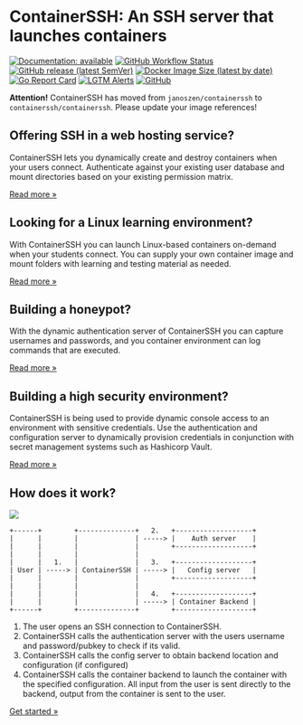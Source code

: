 # ContainerSSH: An SSH server that launches containers

[![Documentation: available](https://img.shields.io/badge/documentation-available-green?style=for-the-badge)](https://containerssh.github.io/)
[![GitHub Workflow Status](https://img.shields.io/github/workflow/status/containerssh/containerssh/goreleaser?style=for-the-badge)](https://github.com/containerssh/containerssh/actions)
[![GitHub release (latest SemVer)](https://img.shields.io/github/v/release/containerssh/containerssh?sort=semver&style=for-the-badge)](https://github.com/containerssh/containerssh/releases)
[![Docker Image Size (latest by date)](https://img.shields.io/docker/image-size/containerssh/containerssh?style=for-the-badge)](http://hub.docker.com/r/containerssh/containerssh)
[![Go Report Card](https://goreportcard.com/badge/github.com/containerssh/containerssh?style=for-the-badge)](https://goreportcard.com/report/github.com/containerssh/containerssh)
[![LGTM Alerts](https://img.shields.io/lgtm/alerts/github/containerssh/containerssh?style=for-the-badge)](https://lgtm.com/projects/g/containerssh/containerssh/)
[![GitHub](https://img.shields.io/github/license/containerssh/containerssh?style=for-the-badge)](LICENSE.md)

**Attention!** ContainerSSH has moved from `janoszen/containerssh` to `containerssh/containerssh`. Please update your image references!

## Offering SSH in a web hosting service?

ContainerSSH lets you dynamically create and destroy containers when your users connect. Authenticate against your existing user database and mount directories based on your existing permission matrix.

[Read more »](https://containerssh.github.io/usecases/webhosting/)

## Looking for a Linux learning environment?

With ContainerSSH you can launch Linux-based containers on-demand when your students connect. You can supply your own container image and mount folders with learning and testing material as needed.</p>

[Read more »](https://containerssh.github.io/usecases/learning/)

## Building a honeypot?

With the dynamic authentication server of ContainerSSH you can capture usernames and passwords, and you container environment can log commands that are executed.

[Read more »](https://containerssh.github.io/usecases/honeypots/)

## Building a high security environment?

ContainerSSH is being used to provide dynamic console access to an environment with sensitive credentials. Use the authentication and configuration server to dynamically provision credentials in conjunction with secret management systems such as Hashicorp Vault.

[Read more »](https://containerssh.github.io/usecases/security/)

## How does it work?

![](https://containerssh.github.io/images/ssh-in-action.gif)

```
+------+        +--------------+   2.   +-------------------+
|      |        |              | -----> |    Auth server    |
|      |        |              |        +-------------------+
|      |        |              |   
|      |   1.   |              |   3.   +-------------------+
| User | -----> | ContainerSSH | -----> |   Config server   |
|      |        |              |        +-------------------+
|      |        |              |   
|      |        |              |   4.   +-------------------+
|      |        |              | -----> | Container Backend |
+------+        +--------------+        +-------------------+
```

1. The user opens an SSH connection to ContainerSSH.
2. ContainerSSH calls the authentication server with the users username and password/pubkey to check if its valid.
3. ContainerSSH calls the config server to obtain backend location and configuration (if configured)
4. ContainerSSH calls the container backend to launch the container with the
   specified configuration. All input from the user is sent directly to the backend, output from the container is sent
   to the user.
   
[Get started »](https://containerssh.github.io/quickstart/)
